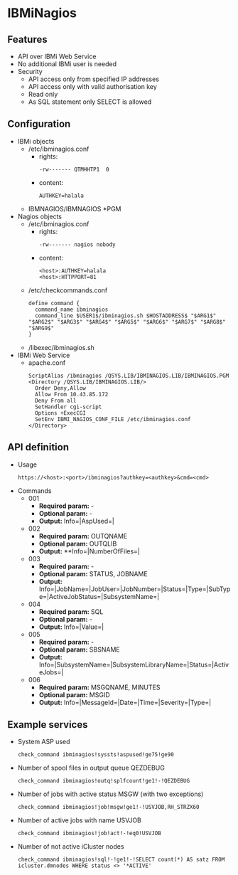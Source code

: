# IBMiNagios

## Features

- API over IBMi Web Service
- No additional IBMi user is needed
- Security
  - API access only from specified IP addresses
  - API access only with valid authorisation key
  - Read only
  - As SQL statement only SELECT is allowed

## Configuration

- IBMi objects
  - /etc/ibminagios.conf
    - rights:
      ```
      -rw------- QTMHHTP1  0
      ```
    - content:
      ```
      AUTHKEY=halala
      ```
  - IBMNAGIOS/IBMNAGIOS *PGM
- Nagios objects
  - /etc/ibminagios.conf
    - rights:
      ```
      -rw------- nagios nobody
      ```
    - content:
      ```
      <host>:AUTHKEY=halala
      <host>:HTTPPORT=81
      ```
  - *<nagios path>*/etc/checkcommands.conf
    ```
    define command {
      command_name ibminagios
      command_line $USER1$/ibminagios.sh $HOSTADDRESS$ "$ARG1$" "$ARG2$" "$ARG3$" "$ARG4$" "$ARG5$" "$ARG6$" "$ARG7$" "$ARG8$" "$ARG9$"
    }
    ```
  - *<nagios path>*/libexec/ibminagios.sh
- IBMi Web Service
  - apache.conf
    ```
    ScriptAlias /ibminagios /QSYS.LIB/IBMINAGIOS.LIB/IBMINAGIOS.PGM
    <Directory /QSYS.LIB/IBMINAGIOS.LIB/>
      Order Deny,Allow
      Allow From 10.43.85.172
      Deny From all
      SetHandler cgi-script
      Options +ExecCGI
      SetEnv IBMI_NAGIOS_CONF_FILE /etc/ibminagios.conf
    </Directory>
    ```

## API definition

- Usage
  ```
  https://<host>:<port>/ibminagios?authkey=<authkey>&cmd=<cmd>
  ```
- Commands
  - 001
    - **Required param:** -
    - **Optional param:** -
    - **Output:** Info=|AspUsed=<x>|
  - 002
    - **Required param:** OUTQNAME
    - **Optional param:** OUTQLIB
    - **Output:** **Info=|NumberOfFiles=<x>|
  - 003
    - **Required param:** -
    - **Optional param:** STATUS, JOBNAME
    - **Output:** Info=|JobName=<x>|JobUser=<x>|JobNumber=<x>|Status=<x>|Type=<x>|SubType=<x>|ActiveJobStatus=<x>|SubsystemName=<x>|
  - 004
    - **Required param:** SQL
    - **Optional param:** -
    - **Output:** Info=|Value=<x>|
  - 005
    - **Required param:** -
    - **Optional param:** SBSNAME
    - **Output:** Info=|SubsystemName=<x>|SubsystemLibraryName=<x>|Status=<x>|ActiveJobs=<x>|
  - 006
    - **Required param:** MSGQNAME, MINUTES
    - **Optional param:** MSGID
    - **Output:** Info=|MessageId=<x>|Date=<x>|Time=<x>|Severity=<x>|Type=<x>|

## Example services

- System ASP used
  ```
  check_command ibminagios!syssts!aspused!ge75!ge90
  ```
- Number of spool files in output queue QEZDEBUG
  ```
  check_command ibminagios!outq!splfcount!ge1!-!QEZDEBUG
  ```
- Number of jobs with active status MSGW (with two exceptions)
  ```
  check_command ibminagios!job!msgw!ge1!-!USVJOB,RH_STRZX60
  ```
- Number of active jobs with name USVJOB
  ```
  check_command ibminagios!job!act!-!eq0!USVJOB
  ```
- Number of not active iCluster nodes
  ```
  check_command ibminagios!sql!-!ge1!-!SELECT count(*) AS satz FROM icluster.dmnodes WHERE status <> '*ACTIVE'
  ```